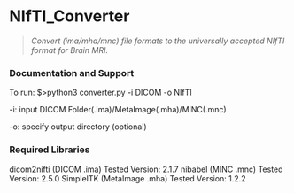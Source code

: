 # NIfTI_Converter
>*Convert (ima/mha/mnc) file formats to the universally accepted NIfTI format for Brain MRI.*

### Documentation and Support
To run: 
$>python3 converter.py -i DICOM -o NIfTI

-i: input DICOM Folder(.ima)/MetaImage(.mha)/MINC(.mnc)

-o: specify output directory (optional)

### Required Libraries 
dicom2nifti (DICOM     .ima)  Tested Version: 2.1.7
nibabel     (MINC      .mnc)  Tested Version: 2.5.0
SimpleITK   (MetaImage .mha)  Tested Version: 1.2.2 
